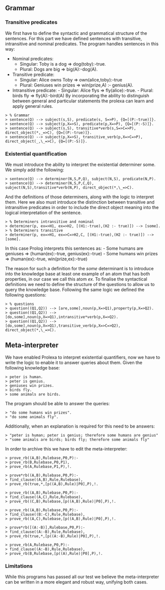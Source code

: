 ## Grammar

### Transitive predicates

We first have to define the syntactic and grammatical structure of the sentences. For this part we have defined sentences with transitive, intransitive and nominal predicates. The program handles sentences in this way:

- Nominal predicates:
  - Singular: Toby is a dog => dog(toby):-true.
  - Plural: Dogs are big => big(A):-dog(A).
- Transitive predicate:
  - Singular: Alice owns Toby => own(alice,toby):-true
  - Plural: Geniuses win prizes => win(prize,A) :- genius(A).
- Intransitive predicate: - Singular: Alice flys => fly(alice):-true. - Plural: birds fly => fly(A):-bird(A)
  By incorporating the ability to distinguish between general and particular statements the prolexa can learn and apply general rules.

```
> % Grammar
> sentence(Q) --> subject(s,S), predicate(s, S=>P), {Q=[(P:-true)]}.
> sentence(Q) --> subject(p,X=>S), predicate(p,X=>P), {Q=[(P:-S)]}.
> sentence(Q) --> subject(s,S), transitive*verb(s,S=>C=>P), direct_object(*,_=>C), {Q=[(P:-true)]}.
> sentence(Q) --> subject(p,X=>S), transitive_verb(p,X=>C=>P), direct_object(_,\_=>C), {Q=[(P:-S)]}.
```

### Existential quantification

We must introduce the ability to interpret the existential determiner some. We simply add the following:
```
> sentence(Q) --> determiner(N,S,P,Q), subject(N,S), predicate(N,P).
> sentence(Q) --> determiner(N,S,P,C,Q), subject(N,S),transitive*verb(N,P), direct_object(*,\_=>C).
```
And the definitions of those determiners, along with the logic to interpret them. Here we also must introduce the distinction between transitive and intransitive predicates in order to include the direct object meaning into the logical interpretation of the sentence.
```
> % Determiners intransitive and nominal
> determiner(p, ex=>H1, ex=>H2, [(H1:-true),(H2 :- true)]) --> [some].
> % Determiners transitive
> determiner(p, ex=>H1, ex=>C=>H2,C, [(H1:-true),(H2 :- true)]) --> [some].
```
In this case Prolog interprets this sentences as: - Some humans are geniuses => (human(ex):-true, genius(ex):-true) - Some humans win prizes => (human(ex):-true, win(prize,ex):-true)

The reason for such a definition for the _some_ determinant is to introduce into the knowledge base at least one example of an atom that has both properties, in our case we call this atom _ex_.
To finalise the syntactical definitions we need to define the structure of the questions to allow us to query the knowledge base. Following the same logic we defined the following questions:

```
> % questions
> question((Q1,Q2)) --> [are,some],noun(p,X=>Q1),property(p,X=>Q2).
> question((Q1,Q2)) --> [do,some],noun(p,X=>Q1),intransitive*verb(p,X=>Q2).
> question((Q1,Q2)) --> [do,some],noun(p,X=>Q1),transitive_verb(p,X=>C=>Q2), direct_object(*,\_=>C).
```

## Meta-interpreter

We have enabled Prolexa to interpret existential quantifiers, now we have to write the logic to enable it to answer queries about them. Given the following knowledge base:

```
> peter is human.
> peter is genius.
> geniuses win prizes.
> birds fly.
> some animals are birds.
```
The program should be able to answer the queries:
```
> "do some humans win prizes".
> "do some animals fly".
```
Additionally, when an explanation is required for this need to be answers:
```
> "peter is human; peter is genius; therefore some humans are genius"
> "some animals are birds; birds fly; therefore some animals fly"
```
In order to archive this we have to edit the meta-interpreter:
```
> prove_rb((A,B),Rulebase,P0,P):-
> prove_rb(B,Rulebase,P0,P1),
> prove_rb(A,Rulebase,P1,P),!.

> prove*rb((A,B),Rulebase,P0,P):-
> find_clause((A,B),Rule,Rulebase),
> prove_rb(true,*,[p((A,B),Rule)|P0],P),!.

> prove_rb((A,B),Rulebase,P0,P):-
> find_clause((A,C),Rule,Rulebase),
> prove_rb((C,B),Rulebase,[p((A,B),Rule)|P0],P),!.

> prove_rb((A,B),Rulebase,P0,P):-
> find_clause((B:-C),Rule,Rulebase),
> prove_rb((A,C),Rulebase,[p((A,B),Rule)|P0],P),!.

> prove*rb([(A:-B)],Rulebase,P0,P):-
> find_clause((A:-B),Rule,Rulebase),
> prove_rb(true,*,[p((A:-B),Rule)|P0],P),!.

> prove_rb(A,Rulebase,P0,P):-
> find_clause((A:-B),Rule,Rulebase),
> prove_rb(B,Rulebase,[p((A),Rule)|P0],P),!.
```

### Limitations

While this programs has passed all our test we believe the meta-interpreter can be written in a more elegant and robust way, unifying both cases.

